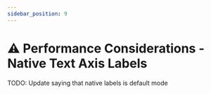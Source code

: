 ```yaml
---
sidebar_position: 9
---
```


# ⚠️ Performance Considerations - Native Text Axis Labels

TODO: Update saying that native labels is default mode
